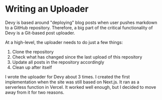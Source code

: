 # Writing an Uploader

Devy is based around "deploying" blog posts when user pushes markdown to a GitHub repository. Therefore, a big part of the critical functionality of Devy is a Git-based post uploader.

At a high-level, the uploader needs to do just a few things:

1. Clone the repository
2. Check what has changed since the last upload of this repository
3. Update all posts in the repository accordingly
4. Clean up after itself

I wrote the uploader for Devy about 3 times. I created the first implementation when the site was still based on Next.js. It ran as a serverless function in Vercel. It worked well enough, but I decided to move away from it for two reasons.
